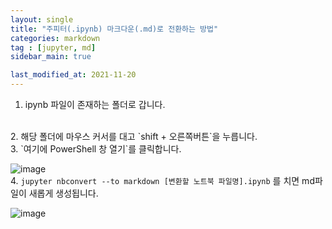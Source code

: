 ```yaml
---
layout: single
title: "주피터(.ipynb) 마크다운(.md)로 전환하는 방법"
categories: markdown
tag : [jupyter, md]
sidebar_main: true

last_modified_at: 2021-11-20
---
```


1. ipynb 파일이 존재하는 폴더로 갑니다.  
<br/>
2. 해당 폴더에 마우스 커서를 대고 `shift + 오른쪽버튼`을 누릅니다. 
<br/>
3. `여기에 PowerShell 창 열기`를 클릭합니다.

![image](https://user-images.githubusercontent.com/78655692/140633417-ec054b58-d64f-4a06-b77a-a1d062be3146.png)
<br/>
4. `jupyter nbconvert --to markdown [변환할 노트북 파일명].ipynb` 를 치면 md파일이 새롭게 생성됩니다.

![image](https://user-images.githubusercontent.com/78655692/140633456-ffe28a87-e1c9-4462-83ac-b048324a293f.png)
